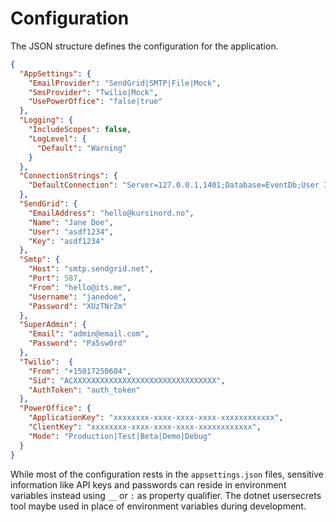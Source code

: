 # Configuration

The JSON structure defines the configuration for the application.

```json
{
  "AppSettings": {
    "EmailProvider": "SendGrid|SMTP|File|Mock",
    "SmsProvider": "Twilio|Mock",
    "UsePowerOffice": "false|true"
  },
  "Logging": {
    "IncludeScopes": false,
    "LogLevel": {
      "Default": "Warning"
    }
  },
  "ConnectionStrings": {
    "DefaultConnection": "Server=127.0.0.1,1401;Database=EventDb;User ID=sa;Password=pass"
  },
  "SendGrid": {
    "EmailAddress": "hello@kursinord.no",
    "Name": "Jane Doe",
    "User": "asdf1234",
    "Key": "asdf1234"
  },
  "Smtp": {
    "Host": "smtp.sendgrid.net",
    "Port": 587,
    "From": "hello@its.me",
    "Username": "janedoe",
    "Password": "XUzTNrZm"
  },
  "SuperAdmin": {
    "Email": "admin@email.com",
    "Password": "Pa5sw0rd"
  },
  "Twilio":  {
    "From": "+15017250604",
    "Sid": "ACXXXXXXXXXXXXXXXXXXXXXXXXXXXXXXXX",
    "AuthToken": "auth_token"
  },
  "PowerOffice": {
    "ApplicationKey": "xxxxxxxx-xxxx-xxxx-xxxx-xxxxxxxxxxxx",
    "ClientKey": "xxxxxxxx-xxxx-xxxx-xxxx-xxxxxxxxxxxx",
    "Mode": "Production|Test|Beta|Demo|Debug"
  }
}
```

While most of the configuration rests in the `appsettings.json` files, sensitive information like API keys and passwords can reside in environment variables instead using `__` or `:` as property qualifier. The dotnet usersecrets tool maybe used in place of environment variables during development.
